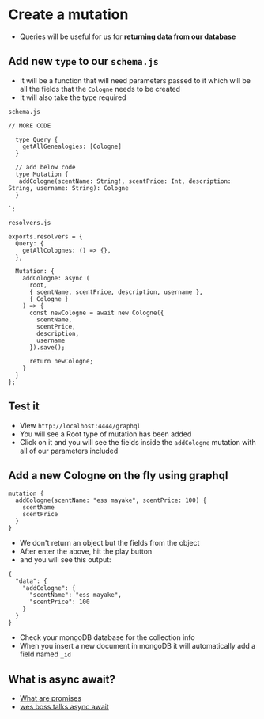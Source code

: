 # Create a mutation
* Queries will be useful for us for **returning data from our database**

## Add new `type` to our `schema.js`
* It will be a function that will need parameters passed to it which will be all the fields that the `Cologne` needs to be created
* It will also take the type required

`schema.js`

```
// MORE CODE

  type Query {
    getAllGenealogies: [Cologne]
  }
  
  // add below code
  type Mutation {
   addCologne(scentName: String!, scentPrice: Int, description: String, username: String): Cologne
  }

`;
```

`resolvers.js`

```
exports.resolvers = {
  Query: {
    getAllColognes: () => {},
  },

  Mutation: {
    addCologne: async (
      root,
      { scentName, scentPrice, description, username },
      { Cologne }
    ) => {
      const newCologne = await new Cologne({
        scentName,
        scentPrice,
        description,
        username
      }).save();

      return newCologne;
    }
  }
};
```

## Test it
* View `http://localhost:4444/graphql`
* You will see a Root type of mutation has been added
* Click on it and you will see the fields inside the `addCologne` mutation with all of our parameters included

## Add a new Cologne on the fly using graphql
```
mutation {
  addCologne(scentName: "ess mayake", scentPrice: 100) {
    scentName
    scentPrice
  }
}
```

* We don't return an object but the fields from the object
* After enter the above, hit the play button
* and you will see this output:

```
{
  "data": {
    "addCologne": {
      "scentName": "ess mayake",
      "scentPrice": 100
    }
  }
}
```

* Check your mongoDB database for the collection info
* When you insert a new document in mongoDB it will automatically add a field named `_id`

## What is async await?
* [What are promises](https://www.youtube.com/watch?v=2d7s3spWAzo)
* [wes boss talks async await](https://www.youtube.com/watch?v=9YkUCxvaLEk)
